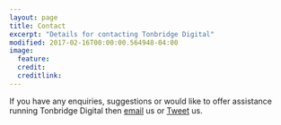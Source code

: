 ```yaml
---
layout: page
title: Contact
excerpt: "Details for contacting Tonbridge Digital"
modified: 2017-02-16T00:00:00.564948-04:00
image:
  feature:
  credit:
  creditlink:
---
```


If you have any enquiries, suggestions or would like to offer assistance running Tonbridge Digital then [email](mailto:hi@tonbridge.digital) us or [Tweet](https://twitter.com/tonbridigital) us.
